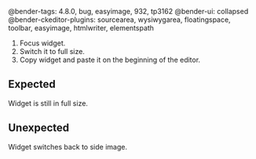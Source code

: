 @bender-tags: 4.8.0, bug, easyimage, 932, tp3162
@bender-ui: collapsed
@bender-ckeditor-plugins: sourcearea, wysiwygarea, floatingspace, toolbar, easyimage, htmlwriter, elementspath

1. Focus widget.
2. Switch it to full size.
3. Copy widget and paste it on the beginning of the editor.

## Expected

Widget is still in full size.

## Unexpected

Widget switches back to side image.
